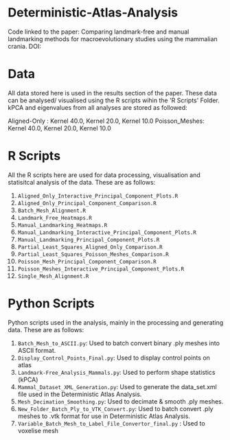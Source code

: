 # Deterministic-Atlas-Analysis

Code linked to the paper: Comparing landmark-free and manual landmarking methods for macroevolutionary studies using the mammalian crania. DOI: 

# Data 
All data stored here is used in the results section of the paper. These data can be analysed/ visualised using the R scripts wihin the 'R Scripts' Folder. kPCA and eigenvalues from all analyses are stored as followed:

Aligned-Only : Kernel 40.0, Kernel 20.0, Kernel 10.0 
Poisson_Meshes: Kernel 40.0, Kernel 20.0, Kernel 10.0 

# R Scripts 
All the R scripts here are used for data processing, visualisation and statisitcal analysis of the data. These are as follows: 

1.  `Aligned_Only_Interactive_Principal_Component_Plots.R`
2.  `Aligned_Only_Principal_Component_Comparison.R`
3.  `Batch_Mesh_Alignment.R`
4.  `Landmark_Free_Heatmaps.R`
5.  `Manual_Landmarking_Heatmaps.R`
6.  `Manual_Landmarking_Interactive_Principal_Component_Plots.R`
7.  `Manual_Landmarking_Principal_Component_Plots.R`
8.  `Partial_Least_Squares_Aligned_Only_Comparison.R`
9.  `Partial_Least_Squares_Poisson_Meshes_Comparison.R`
10. `Poisson_Mesh_Principal_Component_Comparison.R`
11. `Poisson_Meshes_Interactive_Principal_Component_Plots.R`
12. `Single_Mesh_Alignment.R`

# Python Scripts 
Python scripts used in the analysis, mainly in the processing and generating data. These are as follows: 

1. `Batch_Mesh_to_ASCII.py`: Used to batch convert binary .ply meshes into ASCII format. 
2. `Display_Control_Points_Final.py`: Used to display control points on atlas 
3. `Landmark-Free_Analysis_Mammals.py`: Used to perform shape statistics (kPCA) 
4. `Mammal_Dataset_XML_Generation.py`: Used to generate the data_set.xml file used in the Deterministic Atlas Analysis. 
5. `Mesh_Decimation_Smoothing.py`: Used to decimate & smooth .ply meshes. 
6. `New_Folder_Batch_Ply_to_VTK_Convert.py`: Used to batch convert .ply meshes to .vtk format for use in Deterministic Atlas Analysis.
7. `Variable_Batch_Mesh_to_Label_File_Convertor_final.py` : Used to voxelise mesh 
